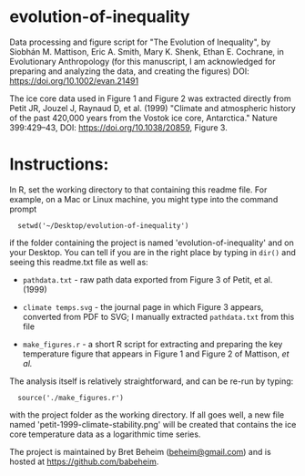 evolution-of-inequality
============

Data processing and figure script for "The Evolution of Inequality", by Siobhán M. Mattison, Eric A. Smith, Mary K. Shenk, Ethan E. Cochrane, in Evolutionary Anthropology (for this manuscript, I am acknowledged for preparing and analyzing the data, and creating the figures)
DOI: https://doi.org/10.1002/evan.21491

The ice core data used in Figure 1 and Figure 2 was extracted directly from Petit JR, Jouzel J, Raynaud D, et al. (1999) "Climate and atmospheric history of the past 420,000 years from the Vostok ice core, Antarctica." Nature 399:429–43, DOI: https://doi.org/10.1038/20859, Figure 3.

# Instructions:

In R, set the working directory to that containing this readme file. For example, on a Mac or Linux machine, you might type into the command prompt

```
  setwd('~/Desktop/evolution-of-inequality')
```

if the folder containing the project is named 'evolution-of-inequality' and on your Desktop. You can tell if you are in the right place by typing in `dir()` and seeing this readme.txt file as well as:

- `pathdata.txt` - raw path data exported from Figure 3 of Petit, et al. (1999)

- `climate temps.svg` - the journal page in which Figure 3 appears, converted from PDF to SVG; I manually extracted `pathdata.txt` from this file

- `make_figures.r` - a short R script for extracting and preparing the key temperature figure that appears in Figure 1 and Figure 2 of Mattison, *et al.*

The analysis itself is relatively straightforward, and can be re-run by typing:

```
  source('./make_figures.r')
```

with the project folder as the working directory. If all goes well, a new file named 'petit-1999-climate-stability.png' will be created that contains the ice core temperature data as a logarithmic time series.

The project is maintained by Bret Beheim (beheim@gmail.com) and is hosted at https://github.com/babeheim.


